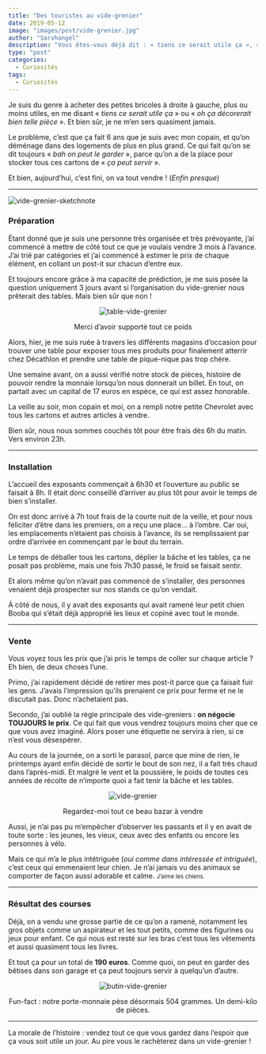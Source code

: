 ```yaml
---
title: "Des touristes au vide-grenier"
date: 2019-05-12
image: "images/post/vide-grenier.jpg"
author: "Sarvhangel"
description: "Vous êtes-vous déjà dit : « tiens ce serait utile ça », « oh ça décorerait bien telle pièce », « bah on peut le garder », « ça peut servir » ? Cet article est pour vous !"
type: "post"
categories:
  - Curiosités
tags:
  - Curiosités
---
```


Je suis du genre à acheter des petites bricoles à droite à gauche, plus ou moins utiles, en me disant « *tiens ce serait utile ça* » ou « *oh ça décorerait bien telle pièce* ». Et bien sûr, je ne m’en sers quasiment jamais.

Le problème, c’est que ça fait 6 ans que je suis avec mon copain, et qu’on déménage dans des logements de plus en plus grand. Ce qui fait qu’on se dit toujours « *bah on peut le garder* », parce qu’on a de la place pour stocker tous ces cartons de « *ça peut servir* ».

Et bien, aujourd’hui, c’est fini, on va tout vendre ! (*Enfin presque*)

---

![vide-grenier-sketchnote](/images/post/touristes-sketchnote.png)

### Préparation

Étant donné que je suis une personne très organisée et très prévoyante, j’ai commencé à mettre de côté tout ce que je voulais vendre 3 mois à l’avance. J’ai trié par catégories et j’ai commencé à estimer le prix de chaque élément, en collant un post-it sur chacun d’entre eux.

Et toujours encore grâce à ma capacité de prédiction, je me suis posée la question uniquement 3 jours avant si l’organisation du vide-grenier nous prêterait des tables. Mais bien sûr que non !

<div class="row align-items-center">
	<div class="col-sm-4 order-1" style="text-align: center">
		<img src="/images/post/table-camping-ikea.png" alt="table-vide-grenier" />
		<p class="caption">Merci d’avoir supporté tout ce poids</p>
	</div>
	<div class="col-sm-8 order-2">
		<p>Alors, hier, je me suis ruée à travers les différents magasins d’occasion pour trouver une table pour exposer tous mes produits pour finalement atterrir chez Décathlon et prendre une table de pique-nique pas trop chère.</p>
		<p>Une semaine avant, on a aussi vérifié notre stock de pièces, histoire de pouvoir rendre la monnaie lorsqu’on nous donnerait un billet. En tout, on partait avec un capital de 17 euros en espèce, ce qui est assez honorable.</p>
	</div>
</div>

La veille au soir, mon copain et moi, on a rempli notre petite Chevrolet avec tous les cartons et autres articles à vendre.

Bien sûr, nous nous sommes couchés tôt pour être frais dès 6h du matin. Vers environ 23h.

---

### Installation

L’accueil des exposants commençait à 6h30 et l’ouverture au public se faisait à 8h. Il était donc conseillé d’arriver au plus tôt pour avoir le temps de bien s’installer.

On est donc arrivé à 7h tout frais de la courte nuit de la veille, et pour nous féliciter d’être dans les premiers, on a reçu une place… à l’ombre. Car oui, les emplacements n’étaient pas choisis à l’avance, ils se remplissaient par ordre d’arrivée en commençant par le bout du terrain.

Le temps de déballer tous les cartons, déplier la bâche et les tables, ça ne posait pas problème, mais une fois 7h30 passé, le froid se faisait sentir.

Et alors même qu’on n’avait pas commencé de s’installer, des personnes venaient déjà prospecter sur nos stands ce qu’on vendait.

À côté de nous, il y avait des exposants qui avait ramené leur petit chien Booba qui s’était déjà approprié les lieux et copiné avec tout le monde.

---

### Vente

Vous voyez tous les prix que j’ai pris le temps de coller sur chaque article ? Eh bien, de deux choses l’une.

Primo, j’ai rapidement décidé de retirer mes post-it parce que ça faisait fuir les gens. J’avais l’impression qu’ils prenaient ce prix pour ferme et ne le discutait pas. Donc n’achetaient pas.

Secondo, j’ai oublié la règle principale des vide-greniers : **on négocie TOUJOURS le prix**. Ce qui fait que vous vendrez toujours moins cher que ce que vous avez imaginé. Alors poser une étiquette ne servira à rien, si ce n’est vous désespérer.

Au cours de la journée, on a sorti le parasol, parce que mine de rien, le printemps ayant enfin décidé de sortir le bout de son nez, il a fait très chaud dans l’après-midi. Et malgré le vent et la poussière, le poids de toutes ces années de récolte de n’importe quoi a fait tenir la bâche et les tables.

<div style="text-align: center">
	<img src="/images/post/vide-grenier.jpg" alt="vide-grenier" />
	<p class="caption">Regardez-moi tout ce beau bazar à vendre</p>
</div>

Aussi, je n’ai pas pu m’empêcher d’observer les passants et il y en avait de toute sorte : les jeunes, les vieux, ceux avec des enfants ou encore les personnes à vélo.

<p>Mais ce qui m’a le plus intétriguée (<i>oui comme dans intéressée et intriguée</i>), c’est ceux qui emmenaient leur chien. Je n’ai jamais vu des animaux se comporter de façon aussi adorable et calme. <small>J’aime les chiens.</small></p>

---

### Résultat des courses

<div class="row align-items-center">
	<div class="col-sm-7 order-1">
		<p>Déjà, on a vendu une grosse partie de ce qu’on a ramené, notamment les gros objets comme un aspirateur et les tout petits, comme des figurines ou jeux pour enfant. Ce qui nous est resté sur les bras c’est tous les vêtements et aussi quasiment tous les livres.</p>
		<p>Et tout ça pour un total de <b>190 euros</b>. Comme quoi, on peut en garder des bêtises dans son garage et ça peut toujours servir à quelqu’un d’autre.</p>
	</div>
	<div class="col-sm-5 order-2" style="text-align: center">
		<img src="/images/post/butin-vide-grenier.jpg" alt="butin-vide-grenier" />
		<p class="caption">Fun-fact : notre porte-monnaie pèse désormais 504 grammes. Un demi-kilo de pièces.</p>
	</div>
</div>

---

La morale de l’histoire : vendez tout ce que vous gardez dans l’espoir que ça vous soit utile un jour. Au pire vous le rachèterez dans un vide-grenier !
